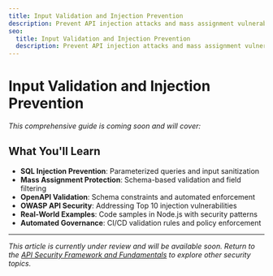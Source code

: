 ```yaml
---
title: Input Validation and Injection Prevention
description: Prevent API injection attacks and mass assignment vulnerabilities using OpenAPI schema validation and automated governance.
seo:
  title: Input Validation and Injection Prevention
  description: Prevent API injection attacks and mass assignment vulnerabilities using OpenAPI schema validation and automated governance.
---
```


# Input Validation and Injection Prevention

*This comprehensive guide is coming soon and will cover:*

## What You'll Learn

- **SQL Injection Prevention**: Parameterized queries and input sanitization
- **Mass Assignment Protection**: Schema-based validation and field filtering
- **OpenAPI Validation**: Schema constraints and automated enforcement
- **OWASP API Security**: Addressing Top 10 injection vulnerabilities
- **Real-World Examples**: Code samples in Node.js with security patterns
- **Automated Governance**: CI/CD validation rules and policy enforcement

---

*This article is currently under review and will be available soon. Return to the [API Security Framework and Fundamentals](.) to explore other security topics.*
